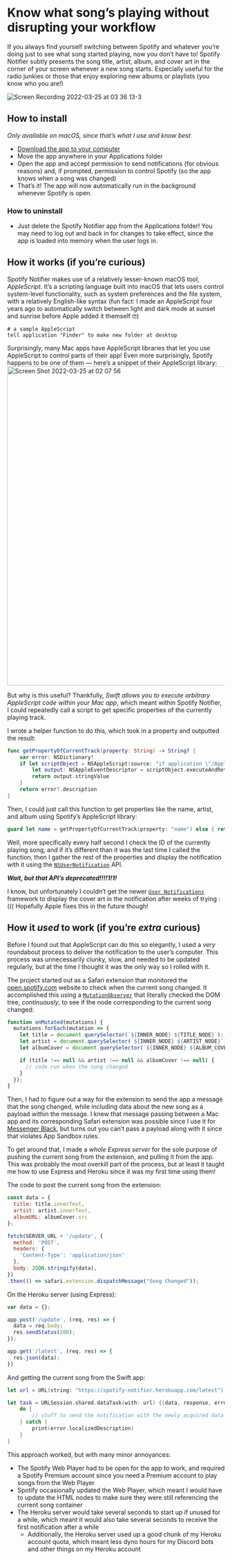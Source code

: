 # Know what song’s playing without disrupting your workflow

If you always find yourself switching between Spotify and whatever you’re doing just to see what song started playing, now you don’t have to! Spotify Notifier subtly presents the song title, artist, album, and cover art in the corner of your screen whenever a new song starts. Especially useful for the radio junkies or those that enjoy exploring new albums or playlists (you know who you are!)

![Screen Recording 2022-03-25 at 03 36 13-3](https://user-images.githubusercontent.com/19882060/160116585-a68f589c-193b-4c1b-ac98-780b31edbccf.gif)

## How to install
*Only available on macOS, since that’s what I use and know best*

- [Download the app to your computer](https://github.com/ryanmohta/spotify-notifier/files/8349422/Spotify.Notifier.app.zip)
- Move the app anywhere in your Applications folder
- Open the app and accept permission to send notifications (for obvious reasons) and, if prompted, permission to control Spotify (so the app knows when a song was changed)
- That’s it! The app will now automatically run in the background whenever Spotify is open.

### How to uninstall
- Just delete the Spotify Notifier app from the Applications folder! You may need to log out and back in for changes to take effect, since the app is loaded into memory when the user logs in.

## How it works (if you’re curious)
Spotify Notifier makes use of a relatively lesser-known macOS tool, *AppleScript*. It’s a scripting language built into macOS that lets users control system-level functionality, such as system preferences and the file system, with a relatively English-like syntax (fun fact: I made an AppleScript four years ago to automatically switch between light and dark mode at sunset and sunrise before Apple added it themself 🤓)
```applescript
# a sample AppleScript
tell application "Finder" to make new folder at desktop
```

Surprisingly, many Mac apps have AppleScript libraries that let you use AppleScript to control parts of their app! Even more surprisingly, Spotify happens to be one of them — here’s a snippet of their AppleScript library:
<img width="737" alt="Screen Shot 2022-03-25 at 02 07 56" src="https://user-images.githubusercontent.com/19882060/160090377-3614d160-2c77-4a5a-ae60-62ea5963a78d.png">

But why is this useful? Thankfully, *Swift allows you to execute arbitrary AppleScript code within your Mac app*, which meant within Spotify Notifier, I could repeatedly call a script to get specific properties of the currently playing track.

I wrote a helper function to do this, which took in a property and outputted the result:
```swift
func getPropertyOfCurrentTrack(property: String) -> String? {
    var error: NSDictionary?
    if let scriptObject = NSAppleScript(source: "if application \"/Applications/Spotify.app\" is running then tell application \"/Applications/Spotify.app\" to get the \(property) of the current track") {
        let output: NSAppleEventDescriptor = scriptObject.executeAndReturnError(&error)
        return output.stringValue
    }
    return error?.description
}
```

Then, I could just call this function to get properties like the name, artist, and album using Spotify’s AppleScript library:
```swift
guard let name = getPropertyOfCurrentTrack(property: "name") else { return }
```

Well, more specifically every half second I check the ID of the currently playing song, and if it’s different than it was the last time I called the function, then I gather the rest of the properties and display the notification with it using the [`NSUserNotification`](https://developer.apple.com/documentation/foundation/nsusernotification) API.

***Wait, but that API’s deprecated!!!!1!1!***

I know, but unfortunately I couldn’t get the newer [`User Notifications`](https://developer.apple.com/documentation/usernotifications) framework to display the cover art in the notification after weeks of trying :((( Hopefully Apple fixes this in the future though!

## How it _used_ to work (if you’re _extra_ curious)

Before I found out that AppleScript can do this so elegantly, I used a _very_ roundabout process to deliver the notification to the user’s computer. This process was unnecessarily clunky, slow, and needed to be updated regularly, but at the time I thought it was the only way so I rolled with it.

The project started out as a Safari extension that monitored the [open.spotify.com](https://open.spotify.com) website to check when the current song changed. It accomplished this using a [`MutationObserver`](https://developer.mozilla.org/en-US/docs/Web/API/MutationObserver) that literally checked the DOM tree, _continuously_, to see if the node corresponding to the current song changed:

```js
function onMutated(mutations) {
  mutations.forEach(mutation => {
    let title = document.querySelector(`${INNER_NODE} ${TITLE_NODE}`);
    let artist = document.querySelector(`${INNER_NODE} ${ARTIST_NODE}`);
    let albumCover = document.querySelector(`${INNER_NODE} ${ALBUM_COVER_NODE}`);

    if (title !== null && artist !== null && albumCover !== null) {
      // code run when the song changed
    }
  });
}
```

Then, I had to figure out a way for the extension to send the app a message that the song changed, while including data about the new song as a payload within the message. I knew that message passing between a Mac app and its corresponding Safari extension was possible since I use it for [Messenger Black](https://github.com/ryanmohta/messenger-black), but turns out you can’t pass a payload along with it since that violates App Sandbox rules.

To get around that, I made a _whole Express server_ for the sole purpose of pushing the current song from the extension, and pulling it from the app. This was probably the most overkill part of the process, but at least it taught me how to use Express and Heroku since it was my first time using them!

The code to post the current song from the extension:
```js
const data = {
  title: title.innerText,
  artist: artist.innerText,
  albumURL: albumCover.src
};

fetch(SERVER_URL + '/update', {
  method: 'POST',
  headers: {
    'Content-Type': 'application/json'
  },
  body: JSON.stringify(data),
})
.then(() => safari.extension.dispatchMessage("Song Changed"));
```

On the Heroku server (using Express):
```js
var data = {};

app.post('/update', (req, res) => {
  data = req.body;
  res.sendStatus(200);
});

app.get('/latest', (req, res) => {
  res.json(data);
})
```

And getting the current song from the Swift app:
```swift
let url = URL(string: "https://spotify-notifier.herokuapp.com/latest")!

let task = URLSession.shared.dataTask(with: url) {(data, response, error) in
    do {
        // stuff to send the notification with the newly acquired data
    } catch {
        print(error.localizedDescription)
    }
}
```

This approach worked, but with many minor annoyances:
- The Spotify Web Player had to be open for the app to work, and required a Spotify Premium account since you need a Premium account to play songs from the Web Player
- Spotify occasionally updated the Web Player, which meant I would have to update the HTML nodes to make sure they were still referencing the current song container
- The Heroku server would take several seconds to start up if unused for a while, which meant it would also take several seconds to receive the first notification after a while
  - Additionally, the Heroku server used up a good chunk of my Heroku account quota, which meant less dyno hours for my Discord bots and other things on my Heroku account
